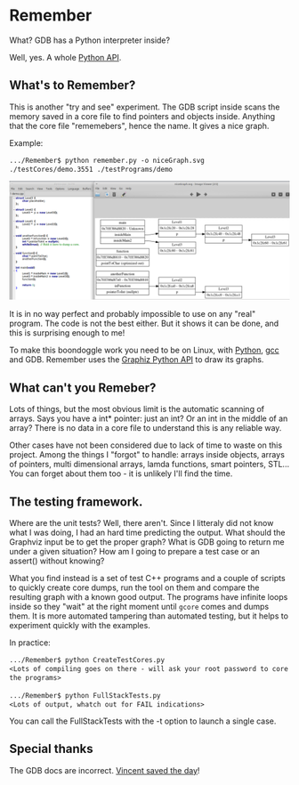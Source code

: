 # Remember
What? GDB has a Python interpreter inside?

Well, yes. A whole [Python API](https://sourceware.org/gdb/onlinedocs/gdb/Python-API.html#Python-API).

## What's to Remember?
This is another "try and see" experiment. The GDB script inside scans the memory saved in a core file to find pointers and objects inside. Anything that the core file "rememebers", hence the name. It gives a nice graph.

Example:
```
.../Remember$ python remember.py -o niceGraph.svg ./testCores/demo.3551 ./testPrograms/demo
```

![A graph from a test](https://github.com/stefanos-86/Remember/blob/master/demo.png)


It is in no way perfect and probably impossible to use on any "real" program. The code is not the best either. But it shows it can be done, and this is surprising enough to me!

To make this boondoggle work you need to be on Linux, with [Python](https://www.python.org/), [gcc](https://gcc.gnu.org/) and GDB. Remember uses the [Graphiz Python API](https://graphviz.readthedocs.io/en/stable/examples.html#structs-revisited-py) to draw its graphs.

## What can't you Remeber?
Lots of things, but the most obvious limit is the automatic scanning of arrays. Says you have a int* pointer: just an int? Or an int in the middle of an array? There is no data in a core file to understand this is any reliable way.

Other cases have not been considered due to lack of time to waste on this project. Among the things I "forgot" to handle: arrays inside objects, arrays of pointers, multi dimensional arrays, lamda functions, smart pointers, STL... You can forget about them too - it is unlikely I'll find the time.

## The testing framework.
Where are the unit tests? Well, there aren't. Since I litteraly did not know what I was doing, I had an hard time predicting the output. What should the Graphviz input be to get the proper graph? What is GDB going to return me under a given situation? How am I going to prepare a test case or an assert() without knowing?

What you find instead is a set of test C++ programs and a couple of scripts to quickly create core dumps, run the tool on them and compare the resulting graph with a known good output. The programs have infinite loops inside so they "wait" at the right moment until `gcore` comes and dumps them. It is more automated tampering than automated testing, but it helps to experiment quickly with the examples.

In practice:
```
.../Remember$ python CreateTestCores.py
<Lots of compiling goes on there - will ask your root password to core the programs>

.../Remember$ python FullStackTests.py
<Lots of output, whatch out for FAIL indications>
```
You can call the FullStackTests with the -t option to launch a single case.

## Special thanks
The GDB docs are incorrect. [Vincent saved the day](https://vjordan.info/log/fpga/tag/gdb.html)!
